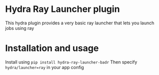 # Hydra Ray Launcher plugin

This hydra plugin provides a very basic ray launcher that lets you launch jobs using ray

# Installation and usage

Install using `pip install hydra-ray-launcher-badr`
Then specify `hydra/launcher=ray` in your app config